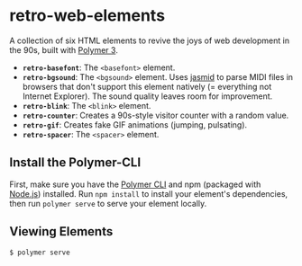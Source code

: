 # retro-web-elements

A collection of six HTML elements to revive the joys of web development in the 90s, built with [Polymer 3](https://www.polymer-project.org/).

- **`retro-basefont`**: The `<basefont>` element.
- **`retro-bgsound`**: The `<bgsound>` element. Uses [jasmid](https://github.com/wortwart/jasmid) to parse MIDI files in browsers that don't support this element natively (= everything not Internet Explorer). The sound quality leaves room for improvement.
- **`retro-blink`**: The `<blink>` element.
- **`retro-counter`**: Creates a 90s-style visitor counter with a random value.
- **`retro-gif`**: Creates fake GIF animations (jumping, pulsating).
- **`retro-spacer`**: The `<spacer>` element.

## Install the Polymer-CLI

First, make sure you have the [Polymer CLI](https://www.npmjs.com/package/polymer-cli) and npm (packaged with [Node.js](https://nodejs.org)) installed. Run `npm install` to install your element's dependencies, then run `polymer serve` to serve your element locally.

## Viewing Elements

```
$ polymer serve
```
